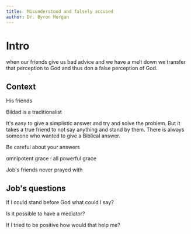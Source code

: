```yaml
---
title:  Misunderstood and falsely accused
author: Dr. Byron Morgan
---
```


# Intro

when our friends give us bad advice and we have a melt down we transfer that
perception to God and thus don a false perception of God.

## Context

His friends 

Bildad is a traditionalist

It's easy to give a simplistic answer and try and solve the problem.
But it takes a true friend to not say anything and stand by them. There is
always someone who wanted to give a Biblical answer.

Be careful about your answers

omnipotent grace
: all powerful grace

Job's friends never prayed with 

## Job's questions

If I could stand before God what could I say?

Is it possible to have a mediator?

If I tried to be positive how would that help me?
